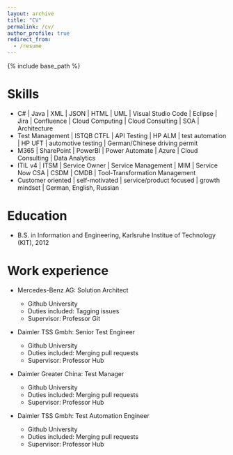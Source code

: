 ```yaml
---
layout: archive
title: "CV"
permalink: /cv/
author_profile: true
redirect_from:
  - /resume
---
```


{% include base_path %}

Skills
======
* C# | Java | XML | JSON | HTML | UML | Visual Studio Code | Eclipse | Jira | Confluence | Cloud Computing | Cloud Consulting | SOA | Architecture
* Test Management | ISTQB CTFL | API Testing | HP ALM | test automation | HP UFT | automotive testing | German/Chinese driving permit   
* M365 | SharePoint | PowerBI | Power Automate | Azure | Cloud Consulting | Data Analytics
* ITIL v4 | ITSM | Service Owner | Service Management | MIM | Service Now CSA | CSDM | CMDB | Tool-Transformation Management
* Customer oriented | self-motivated | service/product focused | growth mindset | German, English, Russian

Education
======
* B.S. in Information and Engineering, Karlsruhe Institue of Technology (KIT), 2012

Work experience
======
* Mercedes-Benz AG: Solution Architect
  * Github University
  * Duties included: Tagging issues
  * Supervisor: Professor Git

* Daimler TSS Gmbh: Senior Test Engineer
  * Github University
  * Duties included: Merging pull requests
  * Supervisor: Professor Hub
  
* Daimler Greater China: Test Manager
  * Github University
  * Duties included: Merging pull requests
  * Supervisor: Professor Hub

* Daimler TSS Gmbh: Test Automation Engineer
  * Github University
  * Duties included: Merging pull requests
  * Supervisor: Professor Hub  
  